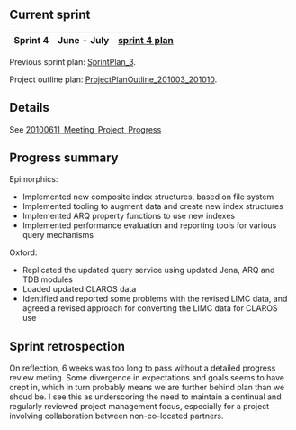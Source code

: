 

## Current sprint ##

| Sprint 4 | June - July | [sprint 4 plan](SprintPlan_4.md) |
|:---------|:------------|:---------------------------------|

Previous sprint plan: [SprintPlan\_3](SprintPlan_3.md).

Project outline plan: [ProjectPlanOutline\_201003\_201010](ProjectPlanOutline_201003_201010.md).

## Details ##

See [20100611\_Meeting\_Project\_Progress](20100611_Meeting_Project_Progress.md)

## Progress summary ##

Epimorphics:
  * Implemented new composite index structures, based on file system
  * Implemented tooling to augment data and create new index structures
  * Implemented ARQ property functions to use new indexes
  * Implemented performance evaluation and reporting tools for various query mechanisms

Oxford:
  * Replicated the updated query service using updated Jena, ARQ and TDB modules
  * Loaded updated CLAROS data
  * Identified and reported some problems with the revised LIMC data, and agreed a revised approach  for converting the LIMC data for CLAROS use

## Sprint retrospection ##

On reflection, 6 weeks was too long to pass without a detailed progress review meting.  Some divergence in expectations and goals seems to have crept in, which in turn probably means we are further behind plan than we shoud be.  I see this as underscoring the need to maintain a continual and regularly reviewed project management focus, especially for a project involving collaboration between non-co-located partners.